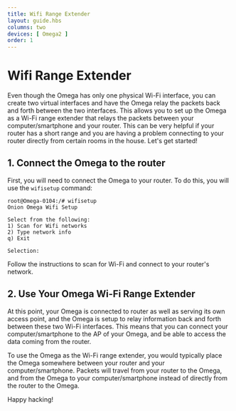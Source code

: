 ```yaml
---
title: Wifi Range Extender
layout: guide.hbs
columns: two
devices: [ Omega2 ]
order: 1
---
```


# Wifi Range Extender

Even though the Omega has only one physical Wi-Fi interface, you can create two virtual interfaces and have the Omega relay the packets back and forth between the two interfaces. This allows you to set up the Omega as a Wi-Fi range extender that relays the packets between your computer/smartphone and your router. This can be very helpful if your router has a short range and you are having a problem connecting to your router directly from certain rooms in the house. Let's get started!

## 1. Connect the Omega to the router

First, you will need to connect the Omega to your router. To do this, you will use the `wifisetup` command:

```
root@Omega-0104:/# wifisetup
Onion Omega Wifi Setup

Select from the following:
1) Scan for Wifi networks
2) Type network info
q) Exit

Selection:
```

Follow the instructions to scan for Wi-Fi and connect to your router's network.

## 2. Use Your Omega Wi-Fi Range Extender

At this point, your Omega is connected to router as well as serving its own access point, and the Omega is setup to relay information back and forth between these two Wi-Fi interfaces. This means that you can connect your computer/smartphone to the AP of your Omega, and be able to access the data coming from the router.

To use the Omega as the Wi-Fi range extender, you would typically place the Omega somewhere between your router and your computer/smartphone. Packets will travel from your router to the Omega, and from the Omega to your computer/smartphone instead of directly from the router to the Omega.

Happy hacking!
